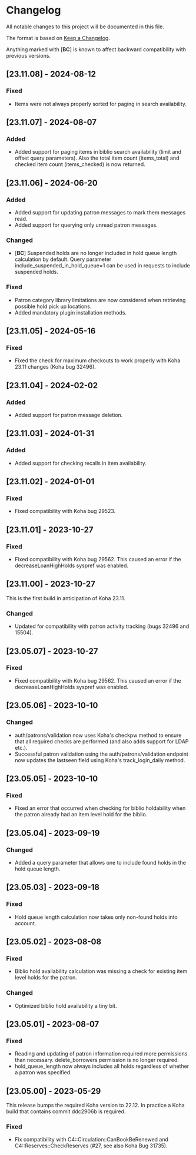 # Changelog

All notable changes to this project will be documented in this file.

The format is based on [Keep a Changelog](https://keepachangelog.com/en/1.0.0/).

Anything marked with [**BC**] is known to affect backward compatibility with previous versions.

## [23.11.08] - 2024-08-12

### Fixed

- Items were not always properly sorted for paging in search availability.

## [23.11.07] - 2024-08-07

### Added

- Added support for paging items in biblio search availability (limit and offset query parameters). Also the total item count (items_total) and checked item count (items_checked) is now returned.

## [23.11.06] - 2024-06-20

### Added

- Added support for updating patron messages to mark them messages read.
- Added support for querying only unread patron messages.

### Changed

- [**BC**] Suspended holds are no longer included in hold queue length calculation by default. Query parameter include_suspended_in_hold_queue=1 can be used in requests to include suspended holds.

### Fixed

- Patron category library limitations are now considered when retrieving possible hold pick up locations.
- Added mandatory plugin installation methods.


## [23.11.05] - 2024-05-16

### Fixed

- Fixed the check for maximum checkouts to work properly with Koha 23.11 changes (Koha bug 32496).


## [23.11.04] - 2024-02-02

### Added

- Added support for patron message deletion.


## [23.11.03] - 2024-01-31

### Added

- Added support for checking recalls in item availability.


## [23.11.02] - 2024-01-01

### Fixed

- Fixed compatibility with Koha bug 29523.


## [23.11.01] - 2023-10-27

### Fixed

- Fixed compatibility with Koha bug 29562. This caused an error if the decreaseLoanHighHolds syspref was enabled.


## [23.11.00] - 2023-10-27

This is the first build in anticipation of Koha 23.11.

### Changed

- Updated for compatibility with patron activity tracking (bugs 32496 and 15504).


## [23.05.07] - 2023-10-27

### Fixed

- Fixed compatibility with Koha bug 29562. This caused an error if the decreaseLoanHighHolds syspref was enabled.


## [23.05.06] - 2023-10-10

### Changed

- auth/patrons/validation now uses Koha's checkpw method to ensure that all required checks are performed (and also adds support for LDAP etc.).
- Successful patron validation using the auth/patrons/validation endpoint now updates the lastseen field using Koha's track_login_daily method.


## [23.05.05] - 2023-10-10

### Fixed

- Fixed an error that occurred when checking for biblio holdability when the patron already had an item level hold for the biblio.


## [23.05.04] - 2023-09-19

### Changed

- Added a query parameter that allows one to include found holds in the hold queue length.


## [23.05.03] - 2023-09-18

### Fixed

- Hold queue length calculation now takes only non-found holds into account.


## [23.05.02] - 2023-08-08

### Fixed

- Biblio hold availability calculation was missing a check for existing item level holds for the patron.

### Changed

- Optimized biblio hold availability a tiny bit.


## [23.05.01] - 2023-08-07

### Fixed

- Reading and updating of patron information required more permissions than necessary. delete_borrowers permission is no longer required.
- hold_queue_length now always includes all holds regardless of whether a patron was specified.


## [23.05.00] - 2023-05-29

This release bumps the required Koha version to 22.12. In practice a Koha build that contains commit ddc2906b is required.

### Fixed

- Fix compatibility with C4::Circulation::CanBookBeRenewed and C4::Reserves::CheckReserves (#27, see also Koha Bug 31735).
